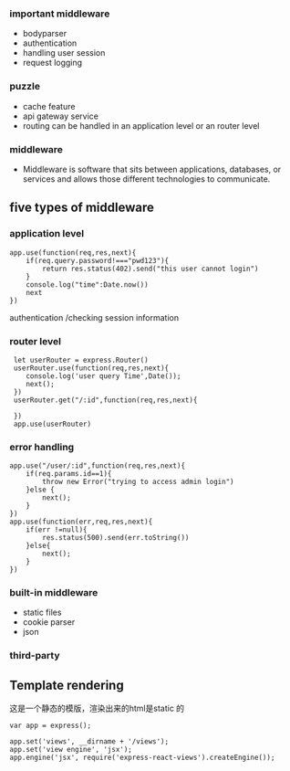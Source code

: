 ### important middleware
- bodyparser
- authentication
- handling user session
- request logging

### puzzle
- cache feature
- api gateway service
- routing can be handled in an application level or an router level

### middleware
- Middleware is software that sits between applications, databases, or services and allows those different technologies to communicate.

## five types of middleware 
### application level  
```
app.use(function(req,res,next){
    if(req.query.password!==="pwd123"){
        return res.status(402).send("this user cannot login")
    }
    console.log("time":Date.now())
    next
})
```
authentication /checking session information

### router level
```
 let userRouter = express.Router()
 userRouter.use(function(req,res,next){
    console.log('user query Time',Date());
    next();
 })
 userRouter.get("/:id",function(req,res,next){

 })
 app.use(userRouter)
 ```

### error handling

```
app.use("/user/:id",function(req,res,next){
    if(req.params.id==1){
        throw new Error("trying to access admin login")
    }else {
        next();
    }
})
app.use(function(err,req,res,next){
    if(err !=null){
        res.status(500).send(err.toString())
    }else{
        next();
    }
})
```
### built-in middleware
- static files
- cookie parser
- json

### third-party

## Template rendering
这是一个静态的模版，渲染出来的html是static 的
```
var app = express();
 
app.set('views', __dirname + '/views');
app.set('view engine', 'jsx');
app.engine('jsx', require('express-react-views').createEngine());
```